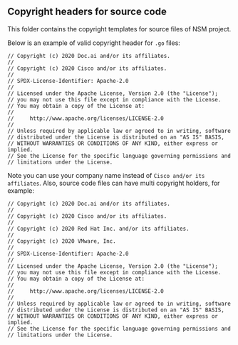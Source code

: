 ## Copyright headers for source code
This folder contains the copyright templates for source files of NSM project.

Below is an example of valid copyright header for `.go` files:
```
// Copyright (c) 2020 Doc.ai and/or its affiliates.
//
// Copyright (c) 2020 Cisco and/or its affiliates.
//
// SPDX-License-Identifier: Apache-2.0
//
// Licensed under the Apache License, Version 2.0 (the "License");
// you may not use this file except in compliance with the License.
// You may obtain a copy of the License at:
//
//     http://www.apache.org/licenses/LICENSE-2.0
//
// Unless required by applicable law or agreed to in writing, software
// distributed under the License is distributed on an "AS IS" BASIS,
// WITHOUT WARRANTIES OR CONDITIONS OF ANY KIND, either express or implied.
// See the License for the specific language governing permissions and
// limitations under the License.
```
Note you can use your company name instead of `Cisco and/or its affiliates`.
Also, source code files can have multi copyright holders, for example:
```
// Copyright (c) 2020 Doc.ai and/or its affiliates.
//
// Copyright (c) 2020 Cisco and/or its affiliates.
//
// Copyright (c) 2020 Red Hat Inc. and/or its affiliates.
//
// Copyright (c) 2020 VMware, Inc.
//
// SPDX-License-Identifier: Apache-2.0
//
// Licensed under the Apache License, Version 2.0 (the "License");
// you may not use this file except in compliance with the License.
// You may obtain a copy of the License at:
//
//     http://www.apache.org/licenses/LICENSE-2.0
//
// Unless required by applicable law or agreed to in writing, software
// distributed under the License is distributed on an "AS IS" BASIS,
// WITHOUT WARRANTIES OR CONDITIONS OF ANY KIND, either express or implied.
// See the License for the specific language governing permissions and
// limitations under the License.
```